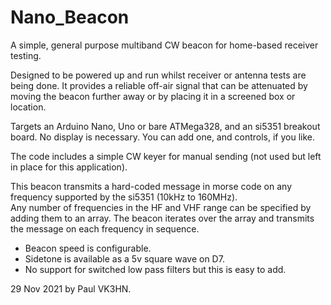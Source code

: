 # Nano_Beacon
A simple, general purpose multiband CW beacon for home-based receiver testing.

Designed to be powered up and run whilst receiver or antenna tests are being done. 
It provides a reliable off-air signal that can be attenuated by moving the beacon further away
or by placing it in a screened box or location.  

Targets an Arduino Nano, Uno or bare ATMega328, and an si5351 breakout board.
No display is necessary.  You can add one, and controls, if you like.  

The code includes a simple CW keyer for manual sending (not used but left in place for this application). 

This beacon transmits a hard-coded message in morse code on any frequency supported by the si5351 (10kHz to 160MHz).  
Any number of frequencies in the HF and VHF range can be specified by adding them to an array. 
The beacon iterates over the array and transmits the message on each frequency in sequence.  

- Beacon speed is configurable. 
- Sidetone is available as a 5v square wave on D7.
- No support for switched low pass filters but this is easy to add.  

29 Nov 2021 by Paul VK3HN.  

